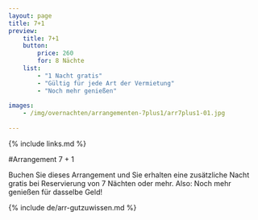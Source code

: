 ```yaml
---
layout: page
title: 7+1
preview: 
    title: 7+1
    button:
        price: 260
        for: 8 Nächte
    list:
        - "1 Nacht gratis"
        - "Gültig für jede Art der Vermietung"
        - "Noch mehr genießen"
        
images:
    - /img/overnachten/arrangementen-7plus1/arr7plus1-01.jpg
    
---
```


{% include links.md %}


#Arrangement 7 + 1

Buchen Sie dieses Arrangement und Sie erhalten eine zusätzliche Nacht gratis bei Reservierung von 7 Nächten oder mehr. Also: Noch mehr genießen für dasselbe Geld!  
    
{% include de/arr-gutzuwissen.md %}

